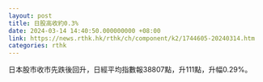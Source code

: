 ```yaml
---
layout: post
title: 日股高收約0.3%
date: 2024-03-14 14:40:50.000000000 +08:00
link: https://news.rthk.hk/rthk/ch/component/k2/1744605-20240314.htm
categories: rthk
---
```


日本股市收市先跌後回升，日經平均指數報38807點，升111點，升幅0.29%。
